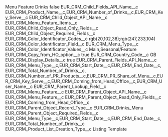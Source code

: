 <?xml version="1.0" encoding="UTF-8"?>
<CustomMetadata xmlns="http://soap.sforce.com/2006/04/metadata" xmlns:xsi="http://www.w3.org/2001/XMLSchema-instance" xmlns:xsd="http://www.w3.org/2001/XMLSchema">
    <label>Menu Feature Drinks</label>
    <protected>false</protected>
    <values>
        <field>EUR_CRM_Child_Fields_API_Name__c</field>
        <value xsi:type="xsd:string">EUR_CRM_Product_Name__c,EUR_CRM_Number_of_Drinks__c,EUR_CRM_Key_Serve__c</value>
    </values>
    <values>
        <field>EUR_CRM_Child_Object_API_Name__c</field>
        <value xsi:type="xsd:string">EUR_CRM_Menu_Feature_Items__c</value>
    </values>
    <values>
        <field>EUR_CRM_Child_Object_Read_Only_Fields__c</field>
        <value xsi:nil="true"/>
    </values>
    <values>
        <field>EUR_CRM_Child_Object_Required_Fields__c</field>
        <value xsi:nil="true"/>
    </values>
    <values>
        <field>EUR_CRM_Color_Identificator_Codes__c</field>
        <value xsi:type="xsd:string">rgb(20,102,38);rgb(247,233,104)</value>
    </values>
    <values>
        <field>EUR_CRM_Color_Identificator_Field__c</field>
        <value xsi:type="xsd:string">EUR_CRM_Menu_Type__c</value>
    </values>
    <values>
        <field>EUR_CRM_Color_Identificator_Values__c</field>
        <value xsi:type="xsd:string">Main,Seasonal/Feature</value>
    </values>
    <values>
        <field>EUR_CRM_Copy_from_HO_option__c</field>
        <value xsi:type="xsd:boolean">true</value>
    </values>
    <values>
        <field>EUR_CRM_Country_Code__c</field>
        <value xsi:type="xsd:string">GB</value>
    </values>
    <values>
        <field>EUR_CRM_Display_Details__c</field>
        <value xsi:type="xsd:boolean">true</value>
    </values>
    <values>
        <field>EUR_CRM_Parent_Fields_API_Name__c</field>
        <value xsi:type="xsd:string">EUR_CRM_Menu_Type__c,EUR_CRM_Start_Date__c,EUR_CRM_End_Date__c,EUR_CRM_Total_Number_of_Drinks__c,	EUR_CRM_Number_of_PR_Products__c,EUR_CRM_PR_Share_of_Menu__c,EUR_CRM_Key_Serve__c,EUR_CRM_Coming_from_Head_Office__c,EUR_CRM_User_Name__c</value>
    </values>
    <values>
        <field>EUR_CRM_Parent_Lookup_Field__c</field>
        <value xsi:type="xsd:string">EUR_CRM_Menu_Feature__c</value>
    </values>
    <values>
        <field>EUR_CRM_Parent_Object_API_Name__c</field>
        <value xsi:type="xsd:string">EUR_CRM_Menu_Feature__c</value>
    </values>
    <values>
        <field>EUR_CRM_Parent_Object_Read_Only_Fields__c</field>
        <value xsi:type="xsd:string">EUR_CRM_Coming_from_Head_Office__c</value>
    </values>
    <values>
        <field>EUR_CRM_Parent_Object_Record_Type__c</field>
        <value xsi:type="xsd:string">EUR_CRM_Drinks_Menu</value>
    </values>
    <values>
        <field>EUR_CRM_Parent_Object_Required_Fields__c</field>
        <value xsi:type="xsd:string">EUR_CRM_Menu_Type__c,EUR_CRM_Start_Date__c,EUR_CRM_End_Date__c,EUR_CRM_Total_Number_of_Drinks__c</value>
    </values>
    <values>
        <field>EUR_CRM_Product_List_Creation_Type__c</field>
        <value xsi:type="xsd:string">Listing Template</value>
    </values>
</CustomMetadata>
